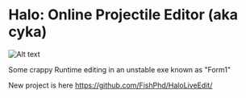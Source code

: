 # Halo: Online Projectile Editor (aka cyka)
![Alt text](http://a.pomf.se/cdwxsc.png)

Some crappy Runtime editing in an unstable exe known as "Form1"

New project is here https://github.com/FishPhd/HaloLiveEdit/
